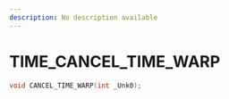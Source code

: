 ```yaml
---
description: No description available 
---
```


# TIME\_CANCEL_TIME_WARP

```cpp
void CANCEL_TIME_WARP(int _Unk0);
```